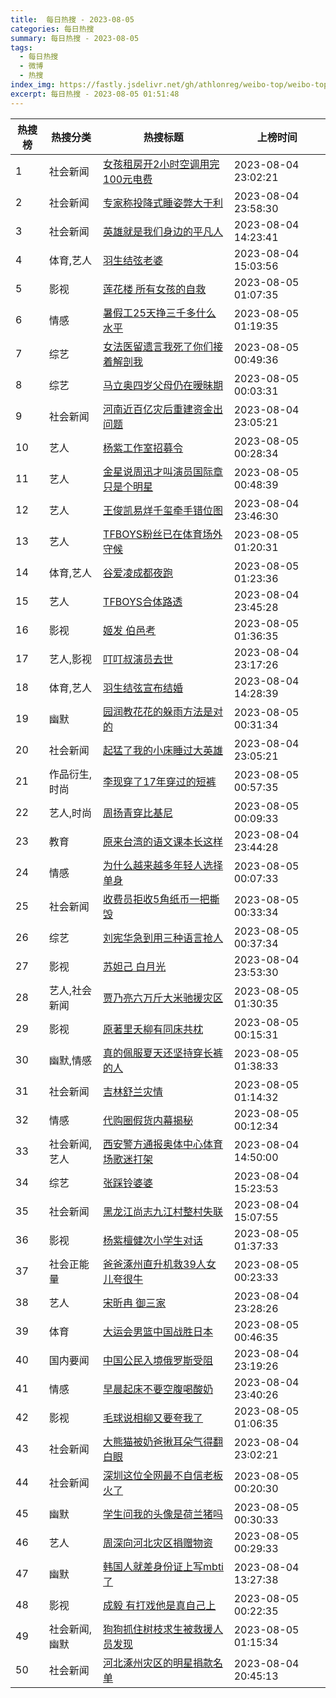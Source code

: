 ```yaml
---
title:  每日热搜 - 2023-08-05
categories: 每日热搜
summary: 每日热搜 - 2023-08-05
tags:
  - 每日热搜
  - 微博
  - 热搜
index_img: https://fastly.jsdelivr.net/gh/athlonreg/weibo-top/weibo-top.jpeg
excerpt: 每日热搜 - 2023-08-05 01:51:48
---
```


| 热搜榜 | 热搜分类 | 热搜标题 | 上榜时间 |
| --- | --- | --- | --- |
| 1 | 社会新闻 | [女孩租房开2小时空调用完100元电费](https://s.weibo.com/weibo%3Fq%3D%2523%E5%A5%B3%E5%AD%A9%E7%A7%9F%E6%88%BF%E5%BC%802%E5%B0%8F%E6%97%B6%E7%A9%BA%E8%B0%83%E7%94%A8%E5%AE%8C100%E5%85%83%E7%94%B5%E8%B4%B9%2523) | 2023-08-04 23:02:21 | 
| 2 | 社会新闻 | [专家称投降式睡姿弊大于利](https://s.weibo.com/weibo%3Fq%3D%2523%E4%B8%93%E5%AE%B6%E7%A7%B0%E6%8A%95%E9%99%8D%E5%BC%8F%E7%9D%A1%E5%A7%BF%E5%BC%8A%E5%A4%A7%E4%BA%8E%E5%88%A9%2523) | 2023-08-04 23:58:30 | 
| 3 | 社会新闻 | [英雄就是我们身边的平凡人](https://s.weibo.com/weibo%3Fq%3D%2523%E8%8B%B1%E9%9B%84%E5%B0%B1%E6%98%AF%E6%88%91%E4%BB%AC%E8%BA%AB%E8%BE%B9%E7%9A%84%E5%B9%B3%E5%87%A1%E4%BA%BA%2523) | 2023-08-04 14:23:41 | 
| 4 | 体育,艺人 | [羽生结弦老婆](https://s.weibo.com/weibo%3Fq%3D%2523%E7%BE%BD%E7%94%9F%E7%BB%93%E5%BC%A6%E8%80%81%E5%A9%86%2523) | 2023-08-04 15:03:56 | 
| 5 | 影视 | [莲花楼 所有女孩的自救](https://s.weibo.com/weibo%3Fq%3D%2523%E8%8E%B2%E8%8A%B1%E6%A5%BC%20%E6%89%80%E6%9C%89%E5%A5%B3%E5%AD%A9%E7%9A%84%E8%87%AA%E6%95%91%2523) | 2023-08-05 01:07:35 | 
| 6 | 情感 | [暑假工25天挣三千多什么水平](https://s.weibo.com/weibo%3Fq%3D%2523%E6%9A%91%E5%81%87%E5%B7%A525%E5%A4%A9%E6%8C%A3%E4%B8%89%E5%8D%83%E5%A4%9A%E4%BB%80%E4%B9%88%E6%B0%B4%E5%B9%B3%2523) | 2023-08-05 01:19:35 | 
| 7 | 综艺 | [女法医留遗言我死了你们接着解剖我](https://s.weibo.com/weibo%3Fq%3D%2523%E5%A5%B3%E6%B3%95%E5%8C%BB%E7%95%99%E9%81%97%E8%A8%80%E6%88%91%E6%AD%BB%E4%BA%86%E4%BD%A0%E4%BB%AC%E6%8E%A5%E7%9D%80%E8%A7%A3%E5%89%96%E6%88%91%2523) | 2023-08-05 00:49:36 | 
| 8 | 综艺 | [马立奥四岁父母仍在暧昧期](https://s.weibo.com/weibo%3Fq%3D%2523%E9%A9%AC%E7%AB%8B%E5%A5%A5%E5%9B%9B%E5%B2%81%E7%88%B6%E6%AF%8D%E4%BB%8D%E5%9C%A8%E6%9A%A7%E6%98%A7%E6%9C%9F%2523) | 2023-08-05 00:03:31 | 
| 9 | 社会新闻 | [河南近百亿灾后重建资金出问题](https://s.weibo.com/weibo%3Fq%3D%2523%E6%B2%B3%E5%8D%97%E8%BF%91%E7%99%BE%E4%BA%BF%E7%81%BE%E5%90%8E%E9%87%8D%E5%BB%BA%E8%B5%84%E9%87%91%E5%87%BA%E9%97%AE%E9%A2%98%2523) | 2023-08-04 23:05:21 | 
| 10 | 艺人 | [杨紫工作室招募令](https://s.weibo.com/weibo%3Fq%3D%2523%E6%9D%A8%E7%B4%AB%E5%B7%A5%E4%BD%9C%E5%AE%A4%E6%8B%9B%E5%8B%9F%E4%BB%A4%2523) | 2023-08-05 00:28:34 | 
| 11 | 艺人 | [金星说周迅才叫演员国际章只是个明星](https://s.weibo.com/weibo%3Fq%3D%2523%E9%87%91%E6%98%9F%E8%AF%B4%E5%91%A8%E8%BF%85%E6%89%8D%E5%8F%AB%E6%BC%94%E5%91%98%E5%9B%BD%E9%99%85%E7%AB%A0%E5%8F%AA%E6%98%AF%E4%B8%AA%E6%98%8E%E6%98%9F%2523) | 2023-08-05 00:48:39 | 
| 12 | 艺人 | [王俊凯易烊千玺牵手错位图](https://s.weibo.com/weibo%3Fq%3D%2523%E7%8E%8B%E4%BF%8A%E5%87%AF%E6%98%93%E7%83%8A%E5%8D%83%E7%8E%BA%E7%89%B5%E6%89%8B%E9%94%99%E4%BD%8D%E5%9B%BE%2523) | 2023-08-04 23:46:30 | 
| 13 | 艺人 | [TFBOYS粉丝已在体育场外守候](https://s.weibo.com/weibo%3Fq%3D%2523TFBOYS%E7%B2%89%E4%B8%9D%E5%B7%B2%E5%9C%A8%E4%BD%93%E8%82%B2%E5%9C%BA%E5%A4%96%E5%AE%88%E5%80%99%2523) | 2023-08-05 01:20:31 | 
| 14 | 体育,艺人 | [谷爱凌成都夜跑](https://s.weibo.com/weibo%3Fq%3D%2523%E8%B0%B7%E7%88%B1%E5%87%8C%E6%88%90%E9%83%BD%E5%A4%9C%E8%B7%91%2523) | 2023-08-05 01:23:36 | 
| 15 | 艺人 | [TFBOYS合体路透](https://s.weibo.com/weibo%3Fq%3D%2523TFBOYS%E5%90%88%E4%BD%93%E8%B7%AF%E9%80%8F%2523) | 2023-08-04 23:45:28 | 
| 16 | 影视 | [姬发 伯邑考](https://s.weibo.com/weibo%3Fq%3D%2523%E5%A7%AC%E5%8F%91%20%E4%BC%AF%E9%82%91%E8%80%83%2523) | 2023-08-05 01:36:35 | 
| 17 | 艺人,影视 | [叮叮叔演员去世](https://s.weibo.com/weibo%3Fq%3D%2523%E5%8F%AE%E5%8F%AE%E5%8F%94%E6%BC%94%E5%91%98%E5%8E%BB%E4%B8%96%2523) | 2023-08-04 23:17:26 | 
| 18 | 体育,艺人 | [羽生结弦宣布结婚](https://s.weibo.com/weibo%3Fq%3D%2523%E7%BE%BD%E7%94%9F%E7%BB%93%E5%BC%A6%E5%AE%A3%E5%B8%83%E7%BB%93%E5%A9%9A%2523) | 2023-08-04 14:28:39 | 
| 19 | 幽默 | [园润教花花的躲雨方法是对的](https://s.weibo.com/weibo%3Fq%3D%2523%E5%9B%AD%E6%B6%A6%E6%95%99%E8%8A%B1%E8%8A%B1%E7%9A%84%E8%BA%B2%E9%9B%A8%E6%96%B9%E6%B3%95%E6%98%AF%E5%AF%B9%E7%9A%84%2523) | 2023-08-05 00:31:34 | 
| 20 | 社会新闻 | [起猛了我的小床睡过大英雄](https://s.weibo.com/weibo%3Fq%3D%2523%E8%B5%B7%E7%8C%9B%E4%BA%86%E6%88%91%E7%9A%84%E5%B0%8F%E5%BA%8A%E7%9D%A1%E8%BF%87%E5%A4%A7%E8%8B%B1%E9%9B%84%2523) | 2023-08-04 23:05:21 | 
| 21 | 作品衍生,时尚 | [李现穿了17年穿过的短裤](https://s.weibo.com/weibo%3Fq%3D%2523%E6%9D%8E%E7%8E%B0%E7%A9%BF%E4%BA%8617%E5%B9%B4%E7%A9%BF%E8%BF%87%E7%9A%84%E7%9F%AD%E8%A3%A4%2523) | 2023-08-05 00:57:35 | 
| 22 | 艺人,时尚 | [周扬青穿比基尼](https://s.weibo.com/weibo%3Fq%3D%2523%E5%91%A8%E6%89%AC%E9%9D%92%E7%A9%BF%E6%AF%94%E5%9F%BA%E5%B0%BC%2523) | 2023-08-05 00:09:33 | 
| 23 | 教育 | [原来台湾的语文课本长这样](https://s.weibo.com/weibo%3Fq%3D%2523%E5%8E%9F%E6%9D%A5%E5%8F%B0%E6%B9%BE%E7%9A%84%E8%AF%AD%E6%96%87%E8%AF%BE%E6%9C%AC%E9%95%BF%E8%BF%99%E6%A0%B7%2523) | 2023-08-04 23:44:28 | 
| 24 | 情感 | [为什么越来越多年轻人选择单身](https://s.weibo.com/weibo%3Fq%3D%2523%E4%B8%BA%E4%BB%80%E4%B9%88%E8%B6%8A%E6%9D%A5%E8%B6%8A%E5%A4%9A%E5%B9%B4%E8%BD%BB%E4%BA%BA%E9%80%89%E6%8B%A9%E5%8D%95%E8%BA%AB%2523) | 2023-08-05 00:07:33 | 
| 25 | 社会新闻 | [收费员拒收5角纸币一把撕毁](https://s.weibo.com/weibo%3Fq%3D%2523%E6%94%B6%E8%B4%B9%E5%91%98%E6%8B%92%E6%94%B65%E8%A7%92%E7%BA%B8%E5%B8%81%E4%B8%80%E6%8A%8A%E6%92%95%E6%AF%81%2523) | 2023-08-05 00:33:34 | 
| 26 | 综艺 | [刘宪华急到用三种语言抢人](https://s.weibo.com/weibo%3Fq%3D%2523%E5%88%98%E5%AE%AA%E5%8D%8E%E6%80%A5%E5%88%B0%E7%94%A8%E4%B8%89%E7%A7%8D%E8%AF%AD%E8%A8%80%E6%8A%A2%E4%BA%BA%2523) | 2023-08-05 00:37:34 | 
| 27 | 影视 | [苏妲己 白月光](https://s.weibo.com/weibo%3Fq%3D%2523%E8%8B%8F%E5%A6%B2%E5%B7%B1%20%E7%99%BD%E6%9C%88%E5%85%89%2523) | 2023-08-04 23:53:30 | 
| 28 | 艺人,社会新闻 | [贾乃亮六万斤大米驰援灾区](https://s.weibo.com/weibo%3Fq%3D%2523%E8%B4%BE%E4%B9%83%E4%BA%AE%E5%85%AD%E4%B8%87%E6%96%A4%E5%A4%A7%E7%B1%B3%E9%A9%B0%E6%8F%B4%E7%81%BE%E5%8C%BA%2523) | 2023-08-05 01:30:35 | 
| 29 | 影视 | [原著里夭柳有同床共枕](https://s.weibo.com/weibo%3Fq%3D%2523%E5%8E%9F%E8%91%97%E9%87%8C%E5%A4%AD%E6%9F%B3%E6%9C%89%E5%90%8C%E5%BA%8A%E5%85%B1%E6%9E%95%2523) | 2023-08-05 00:15:31 | 
| 30 | 幽默,情感 | [真的佩服夏天还坚持穿长裤的人](https://s.weibo.com/weibo%3Fq%3D%2523%E7%9C%9F%E7%9A%84%E4%BD%A9%E6%9C%8D%E5%A4%8F%E5%A4%A9%E8%BF%98%E5%9D%9A%E6%8C%81%E7%A9%BF%E9%95%BF%E8%A3%A4%E7%9A%84%E4%BA%BA%2523) | 2023-08-05 01:38:33 | 
| 31 | 社会新闻 | [吉林舒兰灾情](https://s.weibo.com/weibo%3Fq%3D%2523%E5%90%89%E6%9E%97%E8%88%92%E5%85%B0%E7%81%BE%E6%83%85%2523) | 2023-08-05 01:14:32 | 
| 32 | 情感 | [代购圈假货内幕揭秘](https://s.weibo.com/weibo%3Fq%3D%2523%E4%BB%A3%E8%B4%AD%E5%9C%88%E5%81%87%E8%B4%A7%E5%86%85%E5%B9%95%E6%8F%AD%E7%A7%98%2523) | 2023-08-05 00:12:34 | 
| 33 | 社会新闻,艺人 | [西安警方通报奥体中心体育场歌迷打架](https://s.weibo.com/weibo%3Fq%3D%2523%E8%A5%BF%E5%AE%89%E8%AD%A6%E6%96%B9%E9%80%9A%E6%8A%A5%E5%A5%A5%E4%BD%93%E4%B8%AD%E5%BF%83%E4%BD%93%E8%82%B2%E5%9C%BA%E6%AD%8C%E8%BF%B7%E6%89%93%E6%9E%B6%2523) | 2023-08-04 14:50:00 | 
| 34 | 综艺 | [张踩铃婆婆](https://s.weibo.com/weibo%3Fq%3D%2523%E5%BC%A0%E8%B8%A9%E9%93%83%E5%A9%86%E5%A9%86%2523) | 2023-08-04 15:23:53 | 
| 35 | 社会新闻 | [黑龙江尚志九江村整村失联](https://s.weibo.com/weibo%3Fq%3D%2523%E9%BB%91%E9%BE%99%E6%B1%9F%E5%B0%9A%E5%BF%97%E4%B9%9D%E6%B1%9F%E6%9D%91%E6%95%B4%E6%9D%91%E5%A4%B1%E8%81%94%2523) | 2023-08-04 15:07:55 | 
| 36 | 影视 | [杨紫檀健次小学生对话](https://s.weibo.com/weibo%3Fq%3D%2523%E6%9D%A8%E7%B4%AB%E6%AA%80%E5%81%A5%E6%AC%A1%E5%B0%8F%E5%AD%A6%E7%94%9F%E5%AF%B9%E8%AF%9D%2523) | 2023-08-05 01:37:33 | 
| 37 | 社会正能量 | [爸爸涿州直升机救39人女儿夸很牛](https://s.weibo.com/weibo%3Fq%3D%2523%E7%88%B8%E7%88%B8%E6%B6%BF%E5%B7%9E%E7%9B%B4%E5%8D%87%E6%9C%BA%E6%95%9139%E4%BA%BA%E5%A5%B3%E5%84%BF%E5%A4%B8%E5%BE%88%E7%89%9B%2523) | 2023-08-05 00:23:33 | 
| 38 | 艺人 | [宋昕冉 御三家](https://s.weibo.com/weibo%3Fq%3D%2523%E5%AE%8B%E6%98%95%E5%86%89%20%E5%BE%A1%E4%B8%89%E5%AE%B6%2523) | 2023-08-04 23:28:26 | 
| 39 | 体育 | [大运会男篮中国战胜日本](https://s.weibo.com/weibo%3Fq%3D%2523%E5%A4%A7%E8%BF%90%E4%BC%9A%E7%94%B7%E7%AF%AE%E4%B8%AD%E5%9B%BD%E6%88%98%E8%83%9C%E6%97%A5%E6%9C%AC%2523) | 2023-08-05 00:46:35 | 
| 40 | 国内要闻 | [中国公民入境俄罗斯受阻](https://s.weibo.com/weibo%3Fq%3D%2523%E4%B8%AD%E5%9B%BD%E5%85%AC%E6%B0%91%E5%85%A5%E5%A2%83%E4%BF%84%E7%BD%97%E6%96%AF%E5%8F%97%E9%98%BB%2523) | 2023-08-04 23:19:26 | 
| 41 | 情感 | [早晨起床不要空腹喝酸奶](https://s.weibo.com/weibo%3Fq%3D%2523%E6%97%A9%E6%99%A8%E8%B5%B7%E5%BA%8A%E4%B8%8D%E8%A6%81%E7%A9%BA%E8%85%B9%E5%96%9D%E9%85%B8%E5%A5%B6%2523) | 2023-08-04 23:40:26 | 
| 42 | 影视 | [毛球说相柳又要夸我了](https://s.weibo.com/weibo%3Fq%3D%2523%E6%AF%9B%E7%90%83%E8%AF%B4%E7%9B%B8%E6%9F%B3%E5%8F%88%E8%A6%81%E5%A4%B8%E6%88%91%E4%BA%86%2523) | 2023-08-05 01:06:35 | 
| 43 | 社会新闻 | [大熊猫被奶爸揪耳朵气得翻白眼](https://s.weibo.com/weibo%3Fq%3D%2523%E5%A4%A7%E7%86%8A%E7%8C%AB%E8%A2%AB%E5%A5%B6%E7%88%B8%E6%8F%AA%E8%80%B3%E6%9C%B5%E6%B0%94%E5%BE%97%E7%BF%BB%E7%99%BD%E7%9C%BC%2523) | 2023-08-04 23:02:21 | 
| 44 | 社会新闻 | [深圳这位全网最不自信老板火了](https://s.weibo.com/weibo%3Fq%3D%2523%E6%B7%B1%E5%9C%B3%E8%BF%99%E4%BD%8D%E5%85%A8%E7%BD%91%E6%9C%80%E4%B8%8D%E8%87%AA%E4%BF%A1%E8%80%81%E6%9D%BF%E7%81%AB%E4%BA%86%2523) | 2023-08-05 00:20:30 | 
| 45 | 幽默 | [学生问我的头像是荷兰猪吗](https://s.weibo.com/weibo%3Fq%3D%2523%E5%AD%A6%E7%94%9F%E9%97%AE%E6%88%91%E7%9A%84%E5%A4%B4%E5%83%8F%E6%98%AF%E8%8D%B7%E5%85%B0%E7%8C%AA%E5%90%97%2523) | 2023-08-05 00:30:33 | 
| 46 | 艺人 | [周深向河北灾区捐赠物资](https://s.weibo.com/weibo%3Fq%3D%2523%E5%91%A8%E6%B7%B1%E5%90%91%E6%B2%B3%E5%8C%97%E7%81%BE%E5%8C%BA%E6%8D%90%E8%B5%A0%E7%89%A9%E8%B5%84%2523) | 2023-08-05 00:29:33 | 
| 47 | 幽默 | [韩国人就差身份证上写mbti了](https://s.weibo.com/weibo%3Fq%3D%2523%E9%9F%A9%E5%9B%BD%E4%BA%BA%E5%B0%B1%E5%B7%AE%E8%BA%AB%E4%BB%BD%E8%AF%81%E4%B8%8A%E5%86%99mbti%E4%BA%86%2523) | 2023-08-04 13:27:38 | 
| 48 | 影视 | [成毅 有打戏他是真自己上](https://s.weibo.com/weibo%3Fq%3D%2523%E6%88%90%E6%AF%85%20%E6%9C%89%E6%89%93%E6%88%8F%E4%BB%96%E6%98%AF%E7%9C%9F%E8%87%AA%E5%B7%B1%E4%B8%8A%2523) | 2023-08-05 00:22:35 | 
| 49 | 社会新闻,幽默 | [狗狗抓住树枝求生被救援人员发现](https://s.weibo.com/weibo%3Fq%3D%2523%E7%8B%97%E7%8B%97%E6%8A%93%E4%BD%8F%E6%A0%91%E6%9E%9D%E6%B1%82%E7%94%9F%E8%A2%AB%E6%95%91%E6%8F%B4%E4%BA%BA%E5%91%98%E5%8F%91%E7%8E%B0%2523) | 2023-08-05 01:15:34 | 
| 50 | 社会新闻 | [河北涿州灾区的明星捐款名单](https://s.weibo.com/weibo%3Fq%3D%2523%E6%B2%B3%E5%8C%97%E6%B6%BF%E5%B7%9E%E7%81%BE%E5%8C%BA%E7%9A%84%E6%98%8E%E6%98%9F%E6%8D%90%E6%AC%BE%E5%90%8D%E5%8D%95%2523) | 2023-08-04 20:45:13 | 
